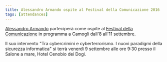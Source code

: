 ```yaml
---
title: Alessandro Armando ospite al Festival della Comunicazione 2016
tags: [attendances]
---
```


[Alessandro Armando](http://www.festivalcomunicazione.it/bio-armando-alessandro/) parteciperà come ospite al [Festival della Comunicazione](http://www.festivalcomunicazione.it/eventi-2016/) in programma a Camogli dall'8 all'11 settembre. 

Il suo intervento "Tra cybercrimini e cyberterrorismo. I nuovi paradigmi della sicurezza informatica" si terrà venerdì 9 settembre alle ore 9:30 presso il Salone a mare, Hotel Cenobio dei Dogi.